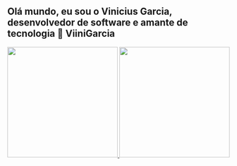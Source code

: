 <body>
<h2>Olá mundo, eu sou o Vinicius Garcia, desenvolvedor de software e amante de tecnologia 👋 ViiniGarcia</h2>
  <div align="center">
    <a href="https://github.com/ViiniGarcia">
    <img height="250em" src="https://github-readme-stats.vercel.app/api/top-langs/?username=ViiniGarcia&hide=html&layout=compact=true&theme=tokyonight"/>
    <img height="250em" src="https://github.com/ViiniGarcia/Config/blob/98c8d4ab9ae4c55282cafb474768595942001103/image_profile.png"/>
  </div>
</body>



<!--
**ViiniGarcia/ViiniGarcia** is a ✨ _special_ ✨ repository because its `README.md` (this file) appears on your GitHub profile.

Here are some ideas to get you started:

- 🔭 I’m currently working on ...
- 🌱 I’m currently learning ...
- 👯 I’m looking to collaborate on ...
- 🤔 I’m looking for help with ...
- 💬 Ask me about ...
- 📫 How to reach me: ...
- 😄 Pronouns: ...
- ⚡ Fun fact: ...
-->
